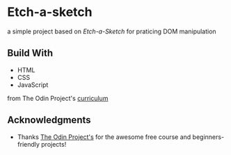 # Etch-a-sketch

a simple project based on *Etch-a-Sketch* for praticing DOM manipulation

## Build With

- HTML
- CSS
- JavaScript

from The Odin Project's [curriculum](http://www.theodinproject.com/courses/web-development-101/lessons/html-css)

## Acknowledgments

- Thanks [The Odin Project's](https://www.theodinproject.com/) for the awesome free course and beginners-friendly projects!
